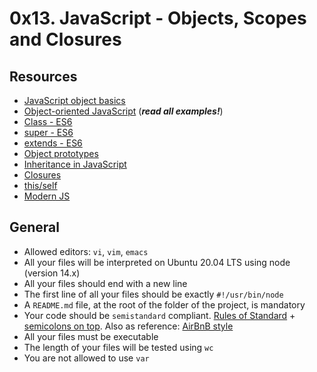 # 0x13. JavaScript - Objects, Scopes and Closures

## Resources
<ul>
<li><a href="/rltoken/dsSkBB-Cj0tqUFL8eOZLLQ" title="JavaScript object basics" target="_blank">JavaScript object basics</a> </li>
<li><a href="/rltoken/qqgqdyHPzUZkKQ5UMnw2MQ" title="Object-oriented JavaScript" target="_blank">Object-oriented JavaScript</a> (<em><strong>read all examples!</strong></em>)</li>
<li><a href="/rltoken/NEm-UViCThD5hfq_3Lj9Hg" title="Class - ES6" target="_blank">Class - ES6</a> </li>
<li><a href="/rltoken/_cxdVKsdqPWbbp2cHtQSbQ" title="super - ES6" target="_blank">super - ES6</a> </li>
<li><a href="/rltoken/6wdl6Bc5yjBplpiZKmr6Zw" title="extends - ES6" target="_blank">extends - ES6</a> </li>
<li><a href="/rltoken/NiBbDiOlfhfUf4eIigglIw" title="Object prototypes" target="_blank">Object prototypes</a> </li>
<li><a href="/rltoken/qqgqdyHPzUZkKQ5UMnw2MQ" title="Inheritance in JavaScript" target="_blank">Inheritance in JavaScript</a> </li>
<li><a href="/rltoken/CybTMKEDNdTdU99kx_OXgQ" title="Closures" target="_blank">Closures</a> </li>
<li><a href="/rltoken/XcOkisoKPud4faDDkLMABw" title="this/self" target="_blank">this/self</a> </li>
<li><a href="/rltoken/rU_q2J3qGWfvTYNllW8JnA" title="Modern JS" target="_blank">Modern JS</a> </li>
</ul>

## General
<ul>
<li>Allowed editors: <code>vi</code>, <code>vim</code>, <code>emacs</code></li>
<li>All your files will be interpreted on Ubuntu 20.04 LTS using node (version 14.x)</li>
<li>All your files should end with a new line</li>
<li>The first line of all your files should be exactly <code>#!/usr/bin/node</code></li>
<li>A <code>README.md</code> file, at the root of the folder of the project, is mandatory</li>
<li>Your code should be <code>semistandard</code> compliant. <a href="/rltoken/CAKkGG6pUDtpu3T2rn4MXw" title="Rules of Standard" target="_blank">Rules of Standard</a> + <a href="/rltoken/oc1-9XTUtCiIyZkdAFvoUQ" title="semicolons on top" target="_blank">semicolons on top</a>. Also as reference: <a href="/rltoken/JvqqQQrEPtGjP-57CZSEaQ" title="AirBnB style" target="_blank">AirBnB style</a></li>
<li>All your files must be executable</li>
<li>The length of your files will be tested using <code>wc</code></li>
<li>You are not allowed to use <code>var</code></li>
</ul>
